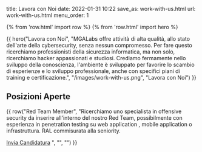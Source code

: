 title: Lavora con Noi
date: 2022-01-31 10:22
save_as: work-with-us.html
url: work-with-us.html
menu_order: 1

{% from 'row.html' import row %}
{% from 'row.html' import hero %}

{{ hero("Lavora con Noi",
    "MGALabs offre attività di alta qualità, allo stato dell'arte della cybersecurity, senza nessun compromesso.
    Per fare questo ricerchiamo professionisti della sicurezza informatica, ma non solo, ricerchiamo hacker appassionati e studiosi. Crediamo fermamente nello sviluppo della conoscienza, l'ambiente è sviluppato per favorire lo scambio di esperienze e lo sviluppo professionale, anche con specifici piani di training e certificazione.",
    "/images/work-with-us.png",
    "Lavora con Noi") }}

## Posizioni Aperte

{{ row("Red Team Member",
    "Ricerchiamo uno specialista in offensive security da inserire all'interno del nostro Red Team, possibilmente
    con esperienza in penetration testing su web application , mobile application o infrastruttura. 
    RAL commisurata alla seniority. 
    </p>
    <a class='btn btn-outline btn-orange my-3' href='mailto:info@mgalabs.com?subject=Red Team' target='_blank'>Invia Candidatura</a>
    ",
    "",
    "")
}}
